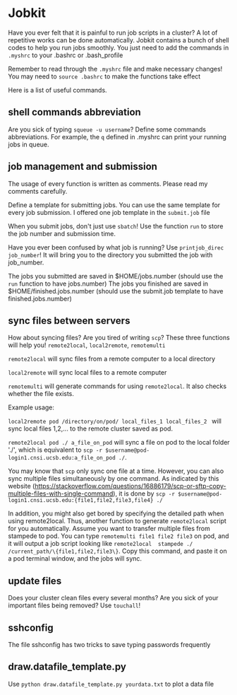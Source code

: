 # Jobkit
Have you ever felt that it is painful to run job scripts in a cluster? A lot of repetitive works can be done automatically. Jobkit contains a bunch of shell codes to help you run jobs smoothly. You just need to add the commands in `.myshrc` to your .bashrc or .bash_profile

Remember to read through the `.myshrc` file and make necessary changes! You may need to `source .bashrc` to make the functions take effect

Here is a list of useful commands.

## shell commands abbreviation
Are you sick of typing `squeue -u username`? Define some commands abbreviations. For example, the `q` defined in .myshrc can print your running jobs in queue.

## job management and submission
The usage of every function is written as comments. Please read my comments carefully.

Define a template for submitting jobs. You can use the same template for every job submission. I offered one job template in the `submit.job` file

When you submit jobs, don't just use `sbatch`! Use the function `run` to store the job number and submission time. 

Have you ever been confused by what job is running? Use `printjob_direc job_number`! It will bring you to the directory you submitted the job with job_number.

The jobs you submitted are saved in $HOME/jobs.number (should use the `run` function to have jobs.number)
The jobs you finished are saved in $HOME/finished.jobs.number (should use the submit.job template to have finished.jobs.number)

## sync files between servers
How about syncing files? Are you tired of writing `scp`? These three functions will help you! `remote2local`, `local2remote`, `remotemulti`

`remote2local` will sync files from a remote computer to a local directory

`local2remote` will sync local files to a remote computer

`remotemulti` will generate commands for using `remote2local`. It also checks whether the file exists.

Example usage: 

`local2remote pod /directory/on/pod/ local_files_1 local_files_2 ` will sync local files 1,2,... to the remote cluster saved as pod.

`remote2local pod ./ a_file_on_pod` will sync a file on pod to the local folder './', which is equivalent to `scp -r $username@pod-login1.cnsi.ucsb.edu:a_file_on_pod ./`. 

You may know that `scp` only sync one file at a time. However, you can also sync multiple files simultaneously by one command. As indicated by this website (https://stackoverflow.com/questions/16886179/scp-or-sftp-copy-multiple-files-with-single-command), it is done by `scp -r $username@pod-login1.cnsi.ucsb.edu:{file1,file2,file3,file4} ./`

In addition, you might also get bored by specifying the detailed path when using remote2local. Thus, another function to generate `remote2local` script for you automatically. Assume you want to transfer multiple files from stampede to pod. You can type `remotemulti file1 file2 file3` on pod, and it will output a job script looking like `remote2local  stampede ./ /current_path/\{file1,file2,file3\}`. Copy this command, and paste it on a pod terminal window, and the jobs will sync.

## update files
Does your cluster clean files every several months? Are you sick of your important files being removed? Use `touchall`!

## sshconfig
The file sshconfig has two tricks to save typing passwords frequently

## draw.datafile_template.py
Use `python draw.datafile_template.py yourdata.txt` to plot a data file

